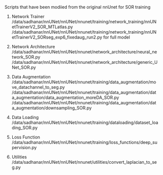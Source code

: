 Scripts that have been modiied from the original nnUnet for SOR training

1. Network Trainer
/data/sadhanar/nnUNet/nnUNet/nnunet/training/network_training/nnUNetTrainerV2_SOR_MTLatlas.py
/data/sadhanar/nnUNet/nnUNet/nnunet/training/network_training/nnUNetTrainerV2_SORseg_exp6_fixedaug_run2.py for full model

2. Network Architecture
/data/sadhanar/nnUNet/nnUNet/nnunet/network_architecture/neural_network_SOR.py
/data/sadhanar/nnUNet/nnUNet/nnunet/network_architecture/generic_UNet_SOR.py

3. Data Augmentation
/data/sadhanar/nnUNet/nnUNet/nnunet/training/data_augmentation/move_datachannel_to_seg.py 
/data/sadhanar/nnUNet/nnUNet/nnunet/training/data_augmentation/data_augmentation/data_augmentation_moreDA_SOR.py
/data/sadhanar/nnUNet/nnUNet/nnunet/training/data_augmentation/data_augmentation/downsampling_SOR.py

4. Data Loading
/data/sadhanar/nnUNet/nnUNet/nnunet/training/dataloading/dataset_loading_SOR.py 

5. Loss Function
/data/sadhanar/nnUNet/nnUNet/nnunet/training/loss_functions/deep_supervision.py

6. Utilities
/data/sadhanar/nnUNet/nnUNet/nnunet/utilities/convert_laplacian_to_seg.py